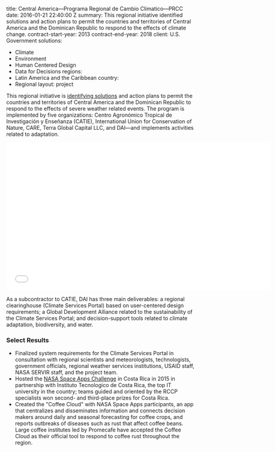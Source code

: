
title: Central America—Programa Regional de Cambio Climatico—PRCC
date: 2016-01-21 22:40:00 Z
summary: This regional initiative identified solutions and action plans to permit
  the countries and territories of Central America and the Dominican Republic to respond
  to the effects of climate change.
contract-start-year: 2013
contract-end-year: 2018
client: U.S. Government
solutions:
- Climate
- Environment
- Human Centered Design
- Data for Decisions
regions:
- Latin America and the Caribbean
country:
- Regional
layout: project


This regional initiative is [identifying solutions](http://dai-global-developments.com/articles/mitigating-instability-in-central-america?utm_source=daidotcom) and action plans to permit the countries and territories of Central America and the Dominican Republic to respond to the effects of severe weather related events. The program is implemented by five organizations: Centro Agronómico Tropical de Investigación y Enseñanza (CATIE), International Union for Conservation of Nature, CARE, Terra Global Capital LLC, and DAI—and implements activities related to adaptation.

<iframe allowfullscreen="" frameborder="0" height="394" mozallowfullscreen="" src="//player.vimeo.com/video/104423902" webkitallowfullscreen="" width="703"></iframe>

As a subcontractor to CATIE, DAI has three main deliverables: a regional clearinghouse (Climate Services Portal) based on user-centered design requirements; a Global Development Alliance related to the sustainability of the Climate Services Portal; and decision-support tools related to climate adaptation, biodiversity, and water.

###  Select Results

* Finalized system requirements for the Climate Services Portal in consultation with regional scientists and meteorologists, technologists, government officials, regional weather services institutions, USAID staff, NASA SERVIR staff, and the project team.
* Hosted the [NASA Space Apps Challenge][1] in Costa Rica in 2015 in partnership with Instituto Tecnologico de Costa Rica, the top IT university in the country; teams guided and oriented by the RCCP specialists won second- and third-place prizes for Costa Rica.
* Created the "Coffee Cloud" with NASA Space Apps participants, an app that centralizes and disseminates information and connects decision makers around daily and seasonal forecasting for coffee crops, and reports outbreaks of diseases such as rust that affect coffee beans. Large coffee institutes led by Promecafe have accepted the Coffee Cloud as their official tool to respond to coffee rust throughout the region.

[1]: http://dai.com/news-publications/news/space-apps-challenge-seeks-solutions-adaptation-climate-change
